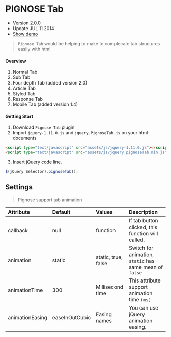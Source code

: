 PIGNOSE Tab
==
* Version 2.0.0
* Update JUL 11 2014
* [Show demo](http://kennethan.dothome.co.kr/barn/PIGNOSE-Tab/demo.html)

> `Pignose Tab` would be helping to make to complecate tab structures easily with html

#### Overview
1. Normal Tab
2. Sub Tab
3. Four depth Tab (added version 2.0)
4. Article Tab
5. Styled Tab
6. Response Tab
7. Mobile Tab (added version 1.4)

#### Getting Start
1. Download ```Pignose Tab``` plugin
2. Import ```jquery-1.11.0.js``` and ```jquery.PignoseTab.js``` on your html documents <br />

 ```html
<script type="text/javascript" src="assets/js/jquery-1.11.0.js"></script>
<script type="text/javascript" src="assets/js/jquery.pignoseTab.min.js"></script>
 ```
3. Insert jQuery code line. <br />

 ```javascript
 $(jQuery Selector).pignoseTab();
 ```

## Settings
> Pignose support tab animation

| Attribute           | Default      | Values                    | Description                                           |
|:--------------------|:-------------|:--------------------------|:------------------------------------------------------|
| callback        | null         | function                  | If tab button clicked, this function will called.    |
| animation       | static       | static, true, false       | Switch for animation, ```static``` has same mean of ```false```     |
| animationTime   | 300          | Millisecond time          | This attribute support animation time ```(ms)``` |
| animationEasing |easeInOutCubic| Easing names              | You can use jQuery animation easing. |

